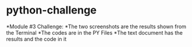 # python-challenge
*Module #3 Challenge: 
*The two screenshots are the results shown from the Terminal
*The codes are in the PY Files
*The text document has the results and the code in it


